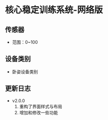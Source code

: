 <!--
 * @Author      : Mr.bin
 * @Date        : 2022-10-15 17:01:07
 * @LastEditTime: 2022-10-17 14:18:40
 * @Description : energy-n14-e13-network-prone-position-spine
-->

# 核心稳定训练系统-网络版

## 传感器

- 范围：0~100

## 设备类别

- 卧姿设备类别

## 更新日志

- v2.0.0
  1. 重构了界面样式与布局
  2. 增加和修改一些功能
